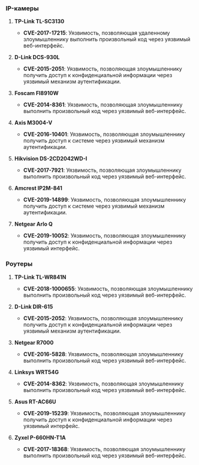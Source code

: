 ### IP-камеры

1. **TP-Link TL-SC3130**  
   - **CVE-2017-17215**: Уязвимость, позволяющая удаленному злоумышленнику выполнить произвольный код через уязвимый веб-интерфейс.

2. **D-Link DCS-930L**  
   - **CVE-2015-2051**: Уязвимость, позволяющая злоумышленнику получить доступ к конфиденциальной информации через уязвимый механизм аутентификации.

3. **Foscam FI8910W**  
   - **CVE-2014-8361**: Уязвимость, позволяющая злоумышленнику выполнить произвольный код через уязвимый веб-интерфейс.

4. **Axis M3004-V**  
   - **CVE-2016-10401**: Уязвимость, позволяющая злоумышленнику получить доступ к системе через уязвимый механизм аутентификации.

5. **Hikvision DS-2CD2042WD-I**  
   - **CVE-2017-7921**: Уязвимость, позволяющая злоумышленнику выполнить произвольный код через уязвимый веб-интерфейс.

6. **Amcrest IP2M-841**  
   - **CVE-2019-14899**: Уязвимость, позволяющая злоумышленнику получить доступ к системе через уязвимый механизм аутентификации.

7. **Netgear Arlo Q**  
   - **CVE-2019-10052**: Уязвимость, позволяющая злоумышленнику получить доступ к конфиденциальной информации через уязвимый интерфейс.

### Роутеры

1. **TP-Link TL-WR841N**  
   - **CVE-2018-1000655**: Уязвимость, позволяющая злоумышленнику выполнить произвольный код через уязвимый веб-интерфейс.

2. **D-Link DIR-615**  
   - **CVE-2015-2052**: Уязвимость, позволяющая злоумышленнику получить доступ к конфиденциальной информации через уязвимый механизм аутентификации.

3. **Netgear R7000**  
   - **CVE-2016-5828**: Уязвимость, позволяющая злоумышленнику выполнить произвольный код через уязвимый веб-интерфейс.

4. **Linksys WRT54G**  
   - **CVE-2014-8362**: Уязвимость, позволяющая злоумышленнику выполнить произвольный код через уязвимый веб-интерфейс.

5. **Asus RT-AC66U**  
   - **CVE-2019-15239**: Уязвимость, позволяющая злоумышленнику получить доступ к конфиденциальной информации через уязвимый интерфейс.

6. **Zyxel P-660HN-T1A**  
   - **CVE-2017-18368**: Уязвимость, позволяющая злоумышленнику выполнить произвольный код через уязвимый веб-интерфейс.
